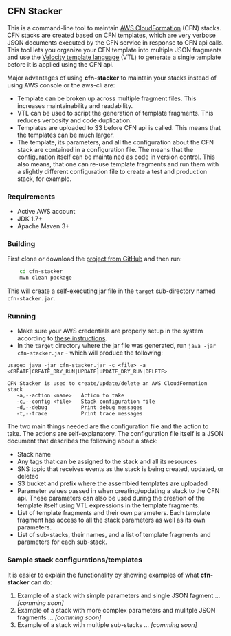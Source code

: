 ## CFN Stacker

This is a command-line tool to maintain [AWS CloudFormation](http://docs.aws.amazon.com/AWSCloudFormation/latest/UserGuide/Welcome.html) (CFN) stacks. CFN stacks are created based on CFN templates, which are very verbose JSON documents executed by the CFN service in response to CFN api calls. This tool lets you organize your CFN template into multiple JSON fragments and use the [Velocity template language](http://velocity.apache.org/engine/devel/vtl-reference-guide.html) (VTL) to generate a single template before it is applied using the CFN api.

Major advantages of using **cfn-stacker** to maintain your stacks instead of using AWS console or the aws-cli are:
- Template can be broken up across multiple fragment files. This increases maintainability and readability.
- VTL can be used to script the generation of template fragments. This reduces verbosity and code duplication.
- Templates are uploaded to S3 before CFN api is called. This means that the templates can be much larger.
- The template, its parameters, and all the configuration about the CFN stack are contained in a configuration file. The means that the configuration itself can be maintained as code in version control. This also means, that one can re-use template fragments and run them with a slightly different configuration file to create a test and production stack, for example. 
 
### Requirements
- Active AWS account
- JDK 1.7+
- Apache Maven 3+

### Building
First clone or download the [project from GitHub](https://github.com/deploymentio/cfn-stacker) and then run:

```bash
    cd cfn-stacker
    mvn clean package
```
This will create a self-executing jar file in the `target` sub-directory named `cfn-stacker.jar`. 

### Running ###

- Make sure your AWS credentials are properly setup in the system according to [these instructions](http://docs.aws.amazon.com/AWSJavaSDK/latest/javadoc/com/amazonaws/auth/DefaultAWSCredentialsProviderChain.html).
- In the `target` directory where the jar file was generated, run `java -jar cfn-stacker.jar` - which will produce the following:

```
usage: java -jar cfn-stacker.jar -c <file> -a <CREATE|CREATE_DRY_RUN|UPDATE|UPDATE_DRY_RUN|DELETE>

CFN Stacker is used to create/update/delete an AWS CloudFormation stack
   -a,--action <name>   Action to take
   -c,--config <file>   Stack configuration file
   -d,--debug           Print debug messages
   -t,--trace           Print trace messages
```

The two main things needed are the configuration file and the action to take. The actions are self-explanatory. The configuration file itself is a JSON document that describes the following about a stack:

- Stack name
- Any tags that can be assigned to the stack and all its resources
- SNS topic that receives events as the stack is being created, updated, or deleted
- S3 bucket and prefix where the assembled templates are uploaded
- Parameter values passed in when creating/updating a stack to the CFN api. These parameters can also be used during the creation of the template itself using VTL expressions in the template fragments.
- List of template fragments and their own parameters. Each template fragment has access to all the stack parameters as well as its own parameters.
- List of sub-stacks, their names, and a list of template fragments and parameters for each sub-stack.

### Sample stack configurations/templates

It is easier to explain the functionality by showing examples of what **cfn-stacker** can do:

1. Example of a stack with simple parameters and single JSON fagment ... _[comming soon]_
1. Example of a stack with more complex parameters and mulitple JSON fragments ... _[comming soon]_
1. Example of a stack with multiple sub-stacks ... _[comming soon]_
